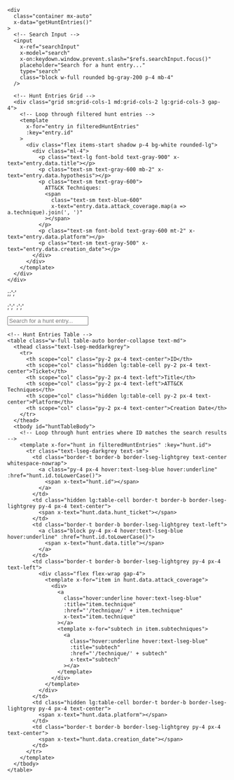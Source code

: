  <script
      src="https://unpkg.com/alpinejs@3.10.5/dist/cdn.min.js"
      defer
    ></script>
 
 <script>
      function getHuntEntries() {
        return {
          search: '',
          allHuntEntries: huntEntries,
          get filteredHuntEntries() {
            if (this.search === '') {
              return this.allHuntEntries;
            }
            return this.allHuntEntries.filter((entry) => {
              const searchTerm = this.search.replace(/ /g, '').toLowerCase();
              const title = entry.data.title.replace(/ /g, '').toLowerCase();
              const description = entry.data.description.replace(/ /g, '').toLowerCase();
              const hypothesis = entry.data.hypothesis.replace(/ /g, '').toLowerCase();

              return (
                title.includes(searchTerm) ||
                description.includes(searchTerm) ||
                hypothesis.includes(searchTerm)
              );
            });
          }
        };
      }

      // Sample hunt entries data
      const huntEntries = [
        {
          id: 'TH-0013',
          collection: 'hunts',
          data: {
            title: 'Sliver C2 Beacon Execution - MacOS',
            author: 'Paul Newton',
            creation_date: '2024/02/14',
            platform: 'EDR-Macos',
            attack_coverage: [{ technique: 'T1059' }, { technique: 'T1071' }],
            hypothesis:
              'Adversaries will attempt the execution of a payload to establish a C2. Sliver is a popular Open Source C2 framework.',
            description:
              'Modern C2 frameworks like Cobalt Strike and Sliver allow threat actors and Red Teamers to execute complex attacks...',
            hunter_notes: 'Review the application with the generic APP ID...',
          },
        },
        {
          id: 'TH-0014',
          collection: 'hunts',
          data: {
            title: 'Cobalt Strike Beacon Execution - Windows',
            author: 'Jane Doe',
            creation_date: '2024/03/22',
            platform: 'EDR-Windows',
            attack_coverage: [{ technique: 'T1080' }, { technique: 'T1095' }],
            hypothesis:
              'Cobalt Strike beacons allow attackers to maintain long-term access to a compromised system.',
            description:
              'Cobalt Strike is widely used in attacks, leveraging various exploitation techniques to remain persistent...',
            hunter_notes: 'Analyze network traffic for unusual beacon activity...',
          },
        },
        // More entries can be added here
      ];
    </script>




    <div
      class="container mx-auto"
      x-data="getHuntEntries()"
    >
      <!-- Search Input -->
      <input
        x-ref="searchInput"
        x-model="search"
        x-on:keydown.window.prevent.slash="$refs.searchInput.focus()"
        placeholder="Search for a hunt entry..."
        type="search"
        class="block w-full rounded bg-gray-200 p-4 mb-4"
      />

      <!-- Hunt Entries Grid -->
      <div class="grid sm:grid-cols-1 md:grid-cols-2 lg:grid-cols-3 gap-4">
        <!-- Loop through filtered hunt entries -->
        <template
          x-for="entry in filteredHuntEntries"
          :key="entry.id"
        >
          <div class="flex items-start shadow p-4 bg-white rounded-lg">
            <div class="ml-4">
              <p class="text-lg font-bold text-gray-900" x-text="entry.data.title"></p>
              <p class="text-sm text-gray-600 mb-2" x-text="entry.data.hypothesis"></p>
              <p class="text-sm text-gray-600">
                ATT&CK Techniques:
                <span
                  class="text-sm text-blue-600"
                  x-text="entry.data.attack_coverage.map(a => a.technique).join(', ')"
                ></span>
              </p>
              <p class="text-sm font-bold text-gray-600 mt-2" x-text="entry.data.platform"></p>
              <p class="text-sm text-gray-500" x-text="entry.data.creation_date"></p>
            </div>
          </div>
        </template>
      </div>
    </div>


;;';'

;';'
;';'

<!DOCTYPE html>
<html lang="en">
<head>
  <meta charset="UTF-8" />
  <meta name="viewport" content="width=device-width, initial-scale=1.0" />
  <title>Search Table Example</title>
  <script src="https://unpkg.com/alpinejs@3.10.5/dist/cdn.min.js" defer></script>
  <style>
    .border-lseg-lightgrey {
      border-color: #dcdcdc;
    }
    .text-lseg-darkgrey {
      color: #4a4a4a;
    }
    .hover\:text-lseg-blue:hover {
      color: #1f78b4;
    }
  </style>
</head>
<body class="bg-gray-100 text-gray-900 px-4 py-8">
  <div x-data="getHuntEntries()">
    <!-- Search Input -->
    <input
      x-model="search"
      placeholder="Search for a hunt entry..."
      type="search"
      class="block w-full rounded bg-gray-200 p-4 mb-4"
    />

    <!-- Hunt Entries Table -->
    <table class="w-full table-auto border-collapse text-md">
      <thead class="text-lseg-meddarkgrey">
        <tr>
          <th scope="col" class="py-2 px-4 text-center">ID</th>
          <th scope="col" class="hidden lg:table-cell py-2 px-4 text-center">Ticket</th>
          <th scope="col" class="py-2 px-4 text-left">Title</th>
          <th scope="col" class="py-2 px-4 text-left">ATT&CK Techniques</th>
          <th scope="col" class="hidden lg:table-cell py-2 px-4 text-center">Platform</th>
          <th scope="col" class="py-2 px-4 text-center">Creation Date</th>
        </tr>
      </thead>
      <tbody id="huntTableBody">
        <!-- Loop through hunt entries where ID matches the search results -->
        <template x-for="hunt in filteredHuntEntries" :key="hunt.id">
          <tr class="text-lseg-darkgrey text-sm">
            <td class="border-t border-b border-lseg-lightgrey text-center whitespace-nowrap">
              <a class="py-4 px-4 hover:text-lseg-blue hover:underline" :href="hunt.id.toLowerCase()">
                <span x-text="hunt.id"></span>
              </a>
            </td>
            <td class="hidden lg:table-cell border-t border-b border-lseg-lightgrey py-4 px-4 text-center">
              <span x-text="hunt.data.hunt_ticket"></span>
            </td>
            <td class="border-t border-b border-lseg-lightgrey text-left">
              <a class="block py-4 px-4 hover:text-lseg-blue hover:underline" :href="hunt.id.toLowerCase()">
                <span x-text="hunt.data.title"></span>
              </a>
            </td>
            <td class="border-t border-b border-lseg-lightgrey py-4 px-4 text-left">
              <div class="flex flex-wrap gap-4">
                <template x-for="item in hunt.data.attack_coverage">
                  <div>
                    <a
                      class="hover:underline hover:text-lseg-blue"
                      :title="item.technique"
                      :href="'/technique/' + item.technique"
                      x-text="item.technique"
                    ></a>
                    <template x-for="subtech in item.subtechniques">
                      <a
                        class="hover:underline hover:text-lseg-blue"
                        :title="subtech"
                        :href="'/technique/' + subtech"
                        x-text="subtech"
                      ></a>
                    </template>
                  </div>
                </template>
              </div>
            </td>
            <td class="hidden lg:table-cell border-t border-b border-lseg-lightgrey py-4 px-4 text-center">
              <span x-text="hunt.data.platform"></span>
            </td>
            <td class="border-t border-b border-lseg-lightgrey py-4 px-4 text-center">
              <span x-text="hunt.data.creation_date"></span>
            </td>
          </tr>
        </template>
      </tbody>
    </table>
  </div>

  <script>
    function getHuntEntries() {
      return {
        search: '',
        allHuntEntries: [
          {
            id: 'TH-0013',
            data: {
              hunt_ticket: 'TK-0013',
              title: 'Silver C2 Beacon Execution - MacOS',
              attack_coverage: [
                { technique: 'T1059', subtechniques: ['T1059.001', 'T1059.003'] },
                { technique: 'T1071' }
              ],
              platform: 'MacOS',
              creation_date: '2024/02/14',
              hypothesis: 'Adversaries will attempt the execution of a payload to establish a C2.'
            }
          },
          {
            id: 'TH-0027',
            data: {
              hunt_ticket: 'TK-0027',
              title: 'Credential Dumping - Windows',
              attack_coverage: [{ technique: 'T1003' }],
              platform: 'Windows',
              creation_date: '2024/03/02',
              hypothesis: 'Threat actors may attempt credential dumping to gain unauthorized access.'
            }
          }
        ],
        get filteredHuntEntries() {
          // Perform search and return only matching hunt entries by ID
          if (this.search === '') {
            return this.allHuntEntries;
          }

          const matchedIds = this.allHuntEntries
            .filter(hunt => {
              const searchTerm = this.search.toLowerCase();
              return (
                hunt.id.toLowerCase().includes(searchTerm) ||
                hunt.data.title.toLowerCase().includes(searchTerm) ||
                hunt.data.hypothesis.toLowerCase().includes(searchTerm)
              );
            })
            .map(hunt => hunt.id);

          // Return only the entries whose IDs match
          return this.allHuntEntries.filter(hunt => matchedIds.includes(hunt.id));
        }
      };
    }
  </script>
</body>
</html>

